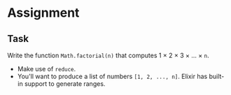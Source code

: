 # Assignment

## Task

Write the function `Math.factorial(n)` that computes 1 &times; 2 &times; 3 &times; ... &times; `n`.

* Make use of `reduce`.
* You'll want to produce a list of numbers `[1, 2, ..., n]`. Elixir has built-in support to generate ranges.
